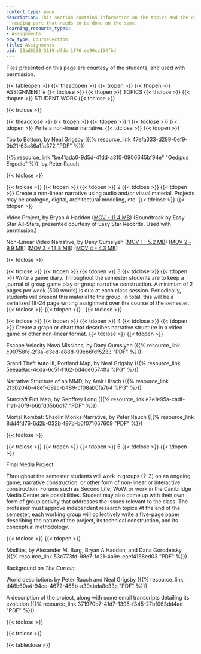 ```yaml
---
content_type: page
description: This section contains information on the topics and the corresponding
  reading part that needs to be done on the same.
learning_resource_types:
- Assignments
ocw_type: CourseSection
title: Assignments
uid: 22ad0398-3119-dfdb-1f76-ee99cc154fbd
---
```


Files presented on this page are courtesy of the students, and used with permission.

{{< tableopen >}}
{{< theadopen >}}
{{< tropen >}}
{{< thopen >}}
ASSIGNMENT #
{{< thclose >}}
{{< thopen >}}
TOPICS
{{< thclose >}}
{{< thopen >}}
STUDENT WORK
{{< thclose >}}

{{< trclose >}}

{{< theadclose >}}
{{< tropen >}}
{{< tdopen >}}
1
{{< tdclose >}}
{{< tdopen >}}
Write a non-linear narrative.
{{< tdclose >}}
{{< tdopen >}}


Top to Bottom, by Neal Grigsby ({{% resource_link 47efa333-d299-0ef9-0b21-63a86a1fa372 "PDF" %}})

{{% resource_link "be41ada0-9d5d-41dd-a310-0906645bf94e" "Oedipus Ergodic" %}}, by Peter Rauch


{{< tdclose >}}

{{< trclose >}}
{{< tropen >}}
{{< tdopen >}}
2
{{< tdclose >}}
{{< tdopen >}}
Create a non-linear narrative using audio and/or visual material. Projects may be analogue, digital, architectural modeling, etc.
{{< tdclose >}}
{{< tdopen >}}


Video Project, by Bryan A Haddon ([MOV - 11.4 MB](/ans7870/21w/21w.765/s06/assignments/Revenge.mov)) (Soundtrack by Easy Star All-Stars, presented courtesy of Easy Star Records. Used with permission.)

Non-Linear Video Narrative, by Dany Qumsiyeh ([MOV 1 - 5.2 MB](/ans7870/21w/21w.765/s06/assignments/seq1linear.mov)) ([MOV 2 - 9.9 MB](/ans7870/21w/21w.765/s06/assignments/seq2forward.mov)) ([MOV 3 - 13.8 MB](/ans7870/21w/21w.765/s06/assignments/seq3backward.mov)) ([MOV 4 - 4.3 MB](/ans7870/21w/21w.765/s06/assignments/seq4parallel.mov))


{{< tdclose >}}

{{< trclose >}}
{{< tropen >}}
{{< tdopen >}}
3
{{< tdclose >}}
{{< tdopen >}}
Write a game diary. Throughout the semester students are to keep a journal of group game play or group narrative construction. A minimum of 2 pages per week (500 words) is due at each class session. Periodically, students will present this material to the group. In total, this will be a serialized 18-24 page writing assignment over the course of the semester.
{{< tdclose >}}
{{< tdopen >}}
 
{{< tdclose >}}

{{< trclose >}}
{{< tropen >}}
{{< tdopen >}}
4
{{< tdclose >}}
{{< tdopen >}}
Create a graph or chart that describes narrative structure in a video game or other non-linear format.
{{< tdclose >}}
{{< tdopen >}}


Escape Velocity Nova Missions, by Dany Qumsiyeh ({{% resource_link c90758fc-2f3a-d3ed-e88d-99eb6fdf5233 "PDF" %}})

Grand Theft Auto III, Portland Map, by Neal Grigsby ({{% resource_link 5eeaa9ac-4cda-6c51-f162-bd4de0574ffa "JPG" %}})

Narrative Structure of an MMD, by Amir Hirsch ({{% resource_link 2f3b204b-48ef-69ac-b489-cf08ab0fa7b4 "JPG" %}})

Starcraft Plot Map, by Geoffrey Long ({{% resource_link e2e1e95a-cadf-11a1-a0f9-b6bfd05b6d17 "PDF" %}})

Mortal Kombat: Shaolin Monks Narrative, by Peter Rauch ({{% resource_link 8dd4fd76-6d2b-032b-f97b-b0f071057609 "PDF" %}})


{{< tdclose >}}

{{< trclose >}}
{{< tropen >}}
{{< tdopen >}}
5
{{< tdclose >}}
{{< tdopen >}}


Final Media Project

Throughout the semester students will work in groups (2-3) on an ongoing game, narrative construction, or other form of non-linear or interactive construction. Forums such as Second Life, WoW, or work in the Cambridge Media Center are possibilities. Student may also come up with their own form of group activity that addresses the issues relevant to the class. The professor must approve independent research topics At the end of the semester, each working group will collectively write a five-page paper describing the nature of the project, its technical construction, and its conceptual methodology.


{{< tdclose >}}
{{< tdopen >}}


Madlibs, by Alexander M. Burg, Bryan A Haddon, and Dana Gorodetsky ({{% resource_link 53c773fd-98e7-fd21-4a9e-eaef4168ed03 "PDF" %}})

Background on _The Curtain_:

World descriptions by Peter Rauch and Neal Grigsby ({{% resource_link d46b60a4-94ce-4672-465b-a30abda8c33c "PDF" %}})

A description of the project, along with some email transcripts detailing its evolution ({{% resource_link 371970b7-41d7-1395-f345-27bf063dd4ad "PDF" %}})


{{< tdclose >}}

{{< trclose >}}

{{< tableclose >}}